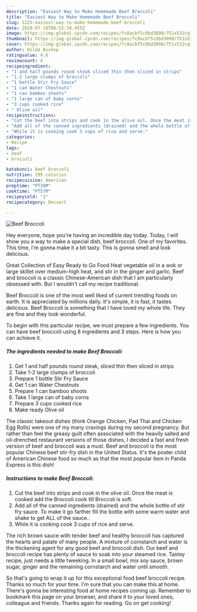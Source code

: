 ```yaml
---
description: "Easiest Way to Make Homemade Beef Broccoli"
title: "Easiest Way to Make Homemade Beef Broccoli"
slug: 1225-easiest-way-to-make-homemade-beef-broccoli
date: 2020-07-18T06:52:34.455Z
image: https://img-global.cpcdn.com/recipes/fc8acbf5c0bd3098/751x532cq70/beef-broccoli-recipe-main-photo.jpg
thumbnail: https://img-global.cpcdn.com/recipes/fc8acbf5c0bd3098/751x532cq70/beef-broccoli-recipe-main-photo.jpg
cover: https://img-global.cpcdn.com/recipes/fc8acbf5c0bd3098/751x532cq70/beef-broccoli-recipe-main-photo.jpg
author: Hilda Bishop
ratingvalue: 4.6
reviewcount: 4
recipeingredient:
- "1 and half pounds round steak sliced thin then sliced in strips"
- "1-2 large clumps of broccoli"
- "1 bottle Stir Fry Sauce"
- "1 can Water Chestnuts"
- "1 can bamboo shoots"
- "1 large can of baby corns"
- "3 cups cooked rice"
- " Olive oil"
recipeinstructions:
- "Cut the beef into strips and cook in the olive oil. Once the meat is cooked add the Broccoli cook till Broccoli is soft."
- "Add all of the canned ingredients (drained) and the whole bottle of stir fry sauce. To make it go farther fill the bottle with some warm water and shake to get ALL of the sauce.."
- "While it is cooking cook 3 cups of rice and serve."
categories:
- Recipe
tags:
- beef
- broccoli

katakunci: beef broccoli 
nutrition: 295 calories
recipecuisine: American
preptime: "PT39M"
cooktime: "PT57M"
recipeyield: "1"
recipecategory: Dessert

---
```



![Beef Broccoli](https://img-global.cpcdn.com/recipes/fc8acbf5c0bd3098/751x532cq70/beef-broccoli-recipe-main-photo.jpg)

Hey everyone, hope you're having an incredible day today. Today, I will show you a way to make a special dish, beef broccoli. One of my favorites. This time, I'm gonna make it a bit tasty. This is gonna smell and look delicious.

Great Collection of Easy Ready to Go Food Heat vegetable oil in a wok or large skillet over medium-high heat, and stir in the ginger and garlic. Beef and broccoli is a classic Chinese-American dish that I am particularly obsessed with. But I wouldn&#39;t call my recipe traditional.

Beef Broccoli is one of the most well liked of current trending foods on earth. It is appreciated by millions daily. It's simple, it is fast, it tastes delicious. Beef Broccoli is something that I have loved my whole life. They are fine and they look wonderful.


To begin with this particular recipe, we must prepare a few ingredients. You can have beef broccoli using 8 ingredients and 3 steps. Here is how you can achieve it.

<!--inarticleads1-->

##### The ingredients needed to make Beef Broccoli:

1. Get 1 and half pounds round steak, sliced thin then sliced in strips
1. Take 1-2 large clumps of broccoli
1. Prepare 1 bottle Stir Fry Sauce
1. Get 1 can Water Chestnuts
1. Prepare 1 can bamboo shoots
1. Take 1 large can of baby corns
1. Prepare 3 cups cooked rice
1. Make ready  Olive oil


The classic takeout dishes (think Orange Chicken, Pad Thai and Chicken Egg Rolls) were one of my many cravings during my second pregnancy. But rather than feel the greasy guilt often associated with the heavily salted and oil-drenched restaurant versions of those dishes, I decided a fast and fresh version of beef and broccoli was a must. Beef and broccoli is the most popular Chinese beef stir-fry dish in the United Status. It&#39;s the poster child of American Chinese food so much as that the most popular item in Panda Express is this dish! 

<!--inarticleads2-->

##### Instructions to make Beef Broccoli:

1. Cut the beef into strips and cook in the olive oil. Once the meat is cooked add the Broccoli cook till Broccoli is soft.
1. Add all of the canned ingredients (drained) and the whole bottle of stir fry sauce. To make it go farther fill the bottle with some warm water and shake to get ALL of the sauce..
1. While it is cooking cook 3 cups of rice and serve.


The rich brown sauce with tender beef and healthy broccoli has captured the hearts and palate of many people. A mixture of cornstarch and water is the thickening agent for any good beef and broccoli dish. Our beef and broccoli recipe has plenty of sauce to soak into your steamed rice. Tastey recipe, just needs a little tweeking. In a small bowl, mix soy sauce, brown sugar, ginger and the remaining cornstarch and water until smooth. 

So that's going to wrap it up for this exceptional food beef broccoli recipe. Thanks so much for your time. I'm sure that you can make this at home. There's gonna be interesting food at home recipes coming up. Remember to bookmark this page on your browser, and share it to your loved ones, colleague and friends. Thanks again for reading. Go on get cooking!
